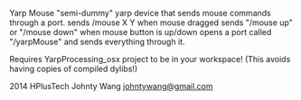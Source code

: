 Yarp Mouse
 "semi-dummy" yarp device that sends mouse commands through a port.
 sends /mouse X Y when mouse dragged
 sends "/mouse up" or "/mouse down" when mouse button is up/down
 opens a port called "/yarpMouse" and sends everything through it.
 
 Requires YarpProcessing_osx project to be in your workspace! (This avoids having copies of compiled dylibs!)
	
2014 HPlusTech
Johnty Wang johntywang@gmail.com